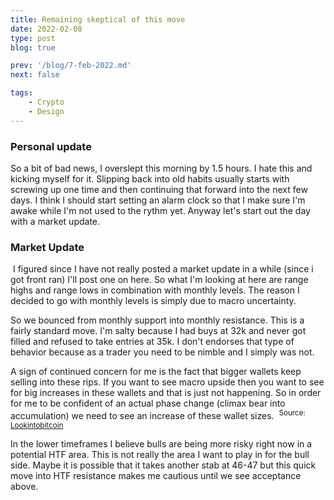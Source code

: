 ```yaml
---
title: Remaining skeptical of this move
date: 2022-02-08
type: post
blog: true

prev: '/blog/7-feb-2022.md'
next: false

tags:
    - Crypto
    - Design
---
```


### Personal update
So a bit of bad news, I overslept this morning by 1.5 hours. I hate this and kicking myself for it. 
Slipping back into old habits usually starts with screwing up one time and then continuing that
forward into the next few days. I think I should start setting an alarm clock so that I make sure
I'm awake while I'm not used to the rythm yet. Anyway let's start out the day with a market update.

### Market Update
<img :src="$withBase('/assets/feb8th/marketupdate8am.png')">
I figured since I have not really posted a market update in a while (since i got front ran) I'll post one
on here. So what I'm looking at here are range highs and range lows in combination with monthly levels.
The reason I decided to go with monthly levels is simply due to macro uncertainty.

So we bounced from monthly support into monthly resistance. This is a fairly standard move. I'm salty because
I had buys at 32k and never got filled and refused to take entries at 35k. I don't endorses that type of 
behavior because as a trader you need to be nimble and I simply was not.

A sign of continued concern for me is the fact that bigger wallets keep selling into these rips. If you want
to see macro upside then you want to see for big increases in these wallets and that is just not happening.
So in order for me to be confident of an actual phase change (climax bear into accumulation) we need to see
an increase of these wallet sizes.
<img :src="$withBase('/assets/feb8th/wallet.png')">
<sup>Source: [Lookintobitcoin](https://www.lookintobitcoin.com/charts/wallets-greater-than-1000-btc/)</sup>

In the lower timeframes I believe bulls are being more risky right now in a potential HTF area. This is
not really the area I want to play in for the bull side. Maybe it is possible that it takes another stab
at 46-47 but this quick move into HTF resistance makes me cautious until we see acceptance above.